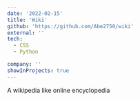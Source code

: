 ```yaml
---
date: '2022-02-15'
title: 'Wiki'
github: 'https://github.com/Abe2750/wiki'
external: ''
tech:
  - CSS
  - Python

company: ''
showInProjects: true
---
```


A wikipedia like online encyclopedia
